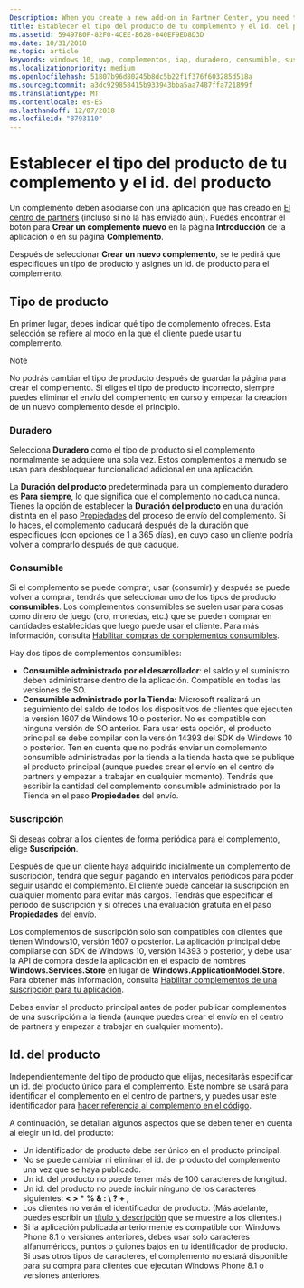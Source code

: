 ```yaml
---
Description: When you create a new add-on in Partner Center, you need to specify a product type and assign it a product ID.
title: Establecer el tipo del producto de tu complemento y el id. del producto
ms.assetid: 59497B0F-82F0-4CEE-B628-040EF9ED8D3D
ms.date: 10/31/2018
ms.topic: article
keywords: windows 10, uwp, complementos, iap, duradero, consumible, suscripción, tipo de producto, id. de producto, compra desde la aplicación, producto desde la aplicación
ms.localizationpriority: medium
ms.openlocfilehash: 51807b96d80245b8dc5b22f1f376f603285d518a
ms.sourcegitcommit: a3dc929858415b933943bba5aa7487ffa721899f
ms.translationtype: MT
ms.contentlocale: es-ES
ms.lasthandoff: 12/07/2018
ms.locfileid: "8793110"
---
```

# <a name="set-your-add-on-product-type-and-product-id"></a>Establecer el tipo del producto de tu complemento y el id. del producto

Un complemento deben asociarse con una aplicación que has creado en [El centro de partners](https://partner.microsoft.com/dashboard) (incluso si no la has enviado aún). Puedes encontrar el botón para **Crear un complemento nuevo** en la página **Introducción** de la aplicación o en su página **Complemento**.

Después de seleccionar **Crear un nuevo complemento**, se te pedirá que especifiques un tipo de producto y asignes un id. de producto para el complemento.

## <a name="product-type"></a>Tipo de producto

En primer lugar, debes indicar qué tipo de complemento ofreces. Esta selección se refiere al modo en la que el cliente puede usar tu complemento.

> [!NOTE]
> No podrás cambiar el tipo de producto después de guardar la página para crear el complemento. Si eliges el tipo de producto incorrecto, siempre puedes eliminar el envío del complemento en curso y empezar la creación de un nuevo complemento desde el principio.

<span id="durable" />

### <a name="durable"></a>Duradero

Selecciona **Duradero** como el tipo de producto si el complemento normalmente se adquiere una sola vez. Estos complementos a menudo se usan para desbloquear funcionalidad adicional en una aplicación.

La **Duración del producto** predeterminada para un complemento duradero es **Para siempre**, lo que significa que el complemento no caduca nunca. Tienes la opción de establecer la **Duración del producto** en una duración distinta en el paso [Propiedades](enter-add-on-properties.md) del proceso de envío del complemento. Si lo haces, el complemento caducará después de la duración que especifiques (con opciones de 1 a 365 días), en cuyo caso un cliente podría volver a comprarlo después de que caduque.

### <a name="consumable"></a>Consumible

Si el complemento se puede comprar, usar (consumir) y después se puede volver a comprar, tendrás que seleccionar uno de los tipos de producto **consumibles**. Los complementos consumibles se suelen usar para cosas como dinero de juego (oro, monedas, etc.) que se pueden comprar en cantidades establecidas que luego puede usar el cliente. Para más información, consulta [Habilitar compras de complementos consumibles](../monetize/enable-consumable-add-on-purchases.md).

Hay dos tipos de complementos consumibles:
- **Consumible administrado por el desarrollador**: el saldo y el suministro deben administrarse dentro de la aplicación. Compatible en todas las versiones de SO.
- **Consumible administrado por la Tienda:** Microsoft realizará un seguimiento del saldo de todos los dispositivos de clientes que ejecuten la versión 1607 de Windows 10 o posterior. No es compatible con ninguna versión de SO anterior. Para usar esta opción, el producto principal se debe compilar con la versión 14393 del SDK de Windows 10 o posterior. Ten en cuenta que no podrás enviar un complemento consumible administradas por la tienda a la tienda hasta que se publique el producto principal (aunque puedes crear el envío en el centro de partners y empezar a trabajar en cualquier momento). Tendrás que escribir la cantidad del complemento consumible administrado por la Tienda en el paso **Propiedades** del envío.

### <a name="subscription"></a>Suscripción

Si deseas cobrar a los clientes de forma periódica para el complemento, elige **Suscripción**.

Después de que un cliente haya adquirido inicialmente un complemento de suscripción, tendrá que seguir pagando en intervalos periódicos para poder seguir usando el complemento. El cliente puede cancelar la suscripción en cualquier momento para evitar más cargos. Tendrás que especificar el período de suscripción y si ofreces una evaluación gratuita en el paso **Propiedades** del envío.

Los complementos de suscripción solo son compatibles con clientes que tienen Windows10, versión 1607 o posterior. La aplicación principal debe compilarse con SDK de Windows 10, versión 14393 o posterior, y debe usar la API de compra desde la aplicación en el espacio de nombres **Windows.Services.Store** en lugar de **Windows.ApplicationModel.Store**. Para obtener más información, consulta [Habilitar complementos de una suscripción para tu aplicación](../monetize/enable-subscription-add-ons-for-your-app.md).

Debes enviar el producto principal antes de poder publicar complementos de una suscripción a la tienda (aunque puedes crear el envío en el centro de partners y empezar a trabajar en cualquier momento).

## <a name="product-id"></a>Id. del producto

Independientemente del tipo de producto que elijas, necesitarás especificar un id. del producto único para el complemento. Este nombre se usará para identificar el complemento en el centro de partners, y puedes usar este identificador para [hacer referencia al complemento en el código](../monetize/in-app-purchases-and-trials.md#how-to-use-product-ids-for-add-ons-in-your-code).

A continuación, se detallan algunos aspectos que se deben tener en cuenta al elegir un id. del producto:

-   Un identificador de producto debe ser único en el producto principal.
-   No se puede cambiar ni eliminar el id. del producto del complemento una vez que se haya publicado.
-   Un id. del producto no puede tener más de 100 caracteres de longitud.
-   Un id. del producto no puede incluir ninguno de los caracteres siguientes: **&lt; &gt; \* % & : \\ ? + ,**
-   Los clientes no verán el identificador de producto. (Más adelante, puedes escribir un [título y descripción](create-add-on-descriptions.md) que se muestre a los clientes.)
-   Si la aplicación publicada anteriormente es compatible con Windows Phone 8.1 o versiones anteriores, debes usar solo caracteres alfanuméricos, puntos o guiones bajos en tu identificador de producto. Si usas otros tipos de caracteres, el complemento no estará disponible para su compra para clientes que ejecutan Windows Phone 8.1 o versiones anteriores.

 
